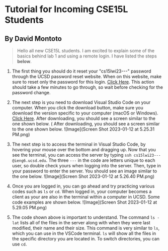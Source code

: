 # Tutorial for Incoming CSE15L Students
## By David Montoto

> Hello all new CSE15L students. I am excited to explain some of the basics behind lab 1 and using a remote login. I have listed the steps __below__.

1. The first thing you should do it reset your "cs15lwi23---" password through the UCSD password reset website. When on this website, make sure to reset only the password for this login. [Click Here](https://sdacs.ucsd.edu/~icc/index.php). This action should take a few minutes to go through, so wait before checking for the password change.         

2. The next step is you need to download Visual Studio Code on your computer. When you click the download button, make sure you download the version specific to your computer (macOS or Windows). [Click Here](https://code.visualstudio.com/). After downloading, you should see a screen similar to the one shown below. ( After downloading, you should see a screen similar to the one shown below.
![Image](Screen Shot 2023-01-12 at 5.25.31 PM.png)

3. The next step is to access the terminal in Visual Studio Code, by hovering your mouse over the bottom and dragging up. Now that you see the terminal, you can access the server by typing `ssh cs15lwi23---@ieng6.ucsd.edu`. The three `---` in the code are letters unique to each user, so double check yours when logging into the server. Then, type in your password to enter the server. You should see an image similar to the one below.
![Image](Screen Shot 2023-01-12 at 5.26.40 PM.png)

4. Once you are logged in, you can go ahead and try practicing various codes such as `ls` or `cd`. When logged in, your computer becomes a client as your are also in the terminal within a computer in UCSD. Some code examples are shown below. 
![Image](Screen Shot 2023-01-12 at 5.29.05 PM.png)

5. The code shown above is important to understand. The command `ls -lat` lists all of the files in the server along with when they were last modified, their name and their size. This command is very similar to `ls`, which you can use in the VSCode terminal. `ls` will show all the files in the specific directory you are located in. To switch directories, you can use `cd`.

